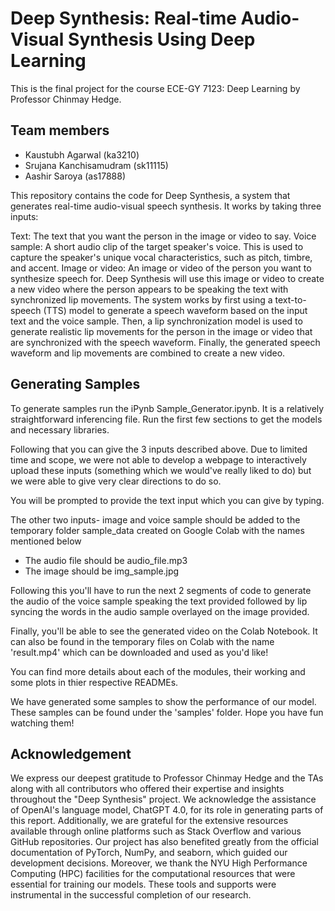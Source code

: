 # Deep Synthesis: Real-time Audio-Visual Synthesis Using Deep Learning

This is the final project for the course ECE-GY 7123: Deep Learning by Professor Chinmay Hedge.

## Team members
- Kaustubh Agarwal (ka3210)
- Srujana Kanchisamudram (sk11115)
- Aashir Saroya (as17888)

This repository contains the code for Deep Synthesis, a system that generates real-time audio-visual speech synthesis. It works by taking three inputs:

Text: The text that you want the person in the image or video to say.
Voice sample: A short audio clip of the target speaker's voice. This is used to capture the speaker's unique vocal characteristics, such as pitch, timbre, and accent.
Image or video: An image or video of the person you want to synthesize speech for. Deep Synthesis will use this image or video to create a new video where the person appears to be speaking the text with synchronized lip movements.
The system works by first using a text-to-speech (TTS) model to generate a speech waveform based on the input text and the voice sample. Then, a lip synchronization model is used to generate realistic lip movements for the person in the image or video that are synchronized with the speech waveform. Finally, the generated speech waveform and lip movements are combined to create a new video.

## Generating Samples
To generate samples run the iPynb Sample_Generator.ipynb. It is a relatively straightforward inferencing file.
Run the first few sections to get the models and necessary libraries.

Following that you can give the 3 inputs described above. Due to limited time and scope, we were not able to develop a webpage to interactively upload these inputs (something which we would've really liked to do) but we were able to give very clear directions to do so.

You will be prompted to provide the text input which you can give by typing.

The other two inputs- image and voice sample should be added to the temporary folder sample_data created on Google Colab with the names mentioned below
- The audio file should be audio_file.mp3
- The image should be img_sample.jpg

Following this you'll have to run the next 2 segments of code to generate the audio of the voice sample speaking the text provided followed by lip syncing the words in the audio sample overlayed on the image provided.

Finally, you'll be able to see the generated video on the Colab Notebook. It can also be found in the temporary files on Colab with the name 'result.mp4' which can be downloaded and used as you'd like!

You can find more details about each of the modules, their working and some plots in thier respective READMEs.

We have generated some samples to show the performance of our model. These samples can be found under the 'samples' folder. Hope you have fun watching them!

## Acknowledgement
We express our deepest gratitude to Professor Chinmay Hedge and the TAs along with all contributors who offered their expertise and insights throughout the "Deep Synthesis" project. We acknowledge the assistance of OpenAI's language model, ChatGPT 4.0, for its role in generating parts of this report. Additionally, we are grateful for the extensive resources available through online platforms such as Stack Overflow and various GitHub repositories. Our project has also benefited greatly from the official documentation of PyTorch, NumPy, and seaborn, which guided our development decisions. Moreover, we thank the NYU High Performance Computing (HPC) facilities for the computational resources that were essential for training our models. These tools and supports were instrumental in the successful completion of our research.
